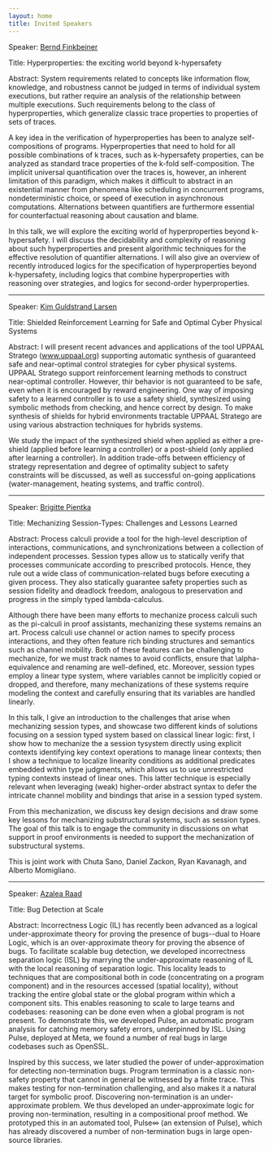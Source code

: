 ```yaml
---
layout: home
title: Invited Speakers
---
```


Speaker: [Bernd Finkbeiner](https://cispa.de/en/people/finkbeiner)

Title: Hyperproperties: the exciting world beyond k-hypersafety

Abstract: System requirements related to concepts like information flow, knowledge, and robustness cannot be judged in terms of individual system executions, but rather require an analysis of the relationship between multiple executions. Such requirements belong to the class of hyperproperties, which generalize classic trace properties to properties of sets of traces. 

A key idea in the verification of hyperproperties has been to analyze self-compositions of programs. Hyperproperties that need to hold for all possible combinations of k traces, such as k-hypersafety properties, can be analyzed as standard trace properties of the k-fold self-composition. The implicit universal quantification over the traces is, however, an inherent limitation of this paradigm, which makes it difficult to abstract in an existential manner from phenomena like scheduling in concurrent programs, nondeterministic choice, or speed of execution in asynchronous computations. Alternations between quantifiers are furthermore essential for counterfactual reasoning about causation and blame.

In this talk, we will explore the exciting world of hyperproperties beyond k-hypersafety. I will discuss the decidability and complexity of reasoning about such hyperproperties and present algorithmic techniques for the effective resolution of quantifier alternations. I will also give an overview of recently introduced logics for the specification of hyperproperties beyond k-hypersafety, including logics that combine hyperproperties with reasoning over strategies, and logics for second-order hyperproperties.

--------------------------------------------------------------------------------------------------------------------------

Speaker: [Kim Guldstrand Larsen](https://kgl.cs.aau.dk/)

Title: Shielded Reinforcement Learning for Safe and Optimal Cyber Physical Systems

Abstract:
I will present recent advances and applications of the tool UPPAAL Stratego (www.uppaal.org) supporting automatic synthesis of guaranteed safe and near-optimal control strategies for cyber physical systems. UPPAAL Stratego support reinforcement learning methods to construct near-optimal controller. However, thir behavior is not guaranteed to be safe, even when it is encouraged by reward engineering. One way of imposing safety to a learned controller is to use a safety shield, synthesized using symbolic methods from checking, and hence  correct by design. To make synthesis of shields for hybrid environments tractable UPPAAL Stratego are using various abstraction techniques for hybrids systems.

We study the impact of the synthesized shield when applied as either a pre-shield (applied before learning a controller) or a post-shield (only applied after learning a controller). In addition trade-offs between efficiency of strategy representation and degree of optimality subject to safety constraints will be discussed, as well as successful on-going applications (water-management, heating systems, and traffic control).

------------------------------------------------------------------------------------------------------------------------------

Speaker: [Brigitte Pientka](https://www.cs.mcgill.ca/~bpientka/)

Title: Mechanizing Session-Types: Challenges and Lessons Learned

Abstract: Process calculi provide a tool for the high-level description of interactions, communications, and synchronizations between a collection of independent processes. Session types allow us to statically  verify that processes communicate according to prescribed protocols.  Hence, they rule  out a wide class of communication-related bugs before executing a given process. They also statically guarantee safety properties such as session fidelity and deadlock freedom, analogous to preservation and progress in the simply typed lambda-calculus.

Although there have been many efforts to mechanize process calculi such as the pi-calculi in proof assistants, mechanizing these systems  remains an art.  Process calculi use channel or action names to specify process interactions, and they often feature rich binding structures and semantics such as channel mobility. Both of these features can be challenging to mechanize, for we must track names to avoid conflicts, ensure that \alpha-equivalence and renaming are well-defined, etc. Moreover, session types employ a linear type system, where variables cannot be  implicitly copied or dropped, and therefore, many mechanizations of these systems require modeling the context and carefully ensuring that its variables are handled linearly.

In this talk, I give an introduction to the challenges that arise when mechanizing session types, and showcase two different kinds of solutions focusing on a session typed system based on classical linear logic: first, I show how to mechanize the a session tysystem directly using explicit contexts identifying key context operations to manage linear contexts; then I show a technique to localize linearity conditions as additional predicates embedded within type judgments, which allows us to use unrestricted typing contexts instead of linear ones. This latter technique is especially relevant when leveraging (weak) higher-order abstract syntax to defer the intricate channel mobility and bindings that arise in a session typed system. 

From this mechanization, we discuss key design decisions and draw some key lessons for mechanizing substructural systems, such as session types. The goal of this talk is to engage the community in  discussions on what support in proof environments is needed to support the mechanization of substructural systems.

This is joint work with Chuta Sano, Daniel Zackon, Ryan Kavanagh, and Alberto Momigliano.

---------------------------------------------------------------------------------------------------------------------------

Speaker: [Azalea Raad](https://www.soundandcomplete.org/index.html) 

Title: Bug Detection at Scale

Abstract:  Incorrectness Logic (IL) has recently been advanced as a logical under-approximate theory for proving the presence of bugs--dual to Hoare Logic, which is an over-approximate theory for proving the absence of bugs. To facilitate scalable bug detection, we developed incorrectness separation logic (ISL) by marrying the under-approximate reasoning of IL with the local reasoning of separation logic. This locality leads to techniques that are compositional both in code (concentrating on a program component) and in the resources accessed (spatial locality), without tracking the entire global state or the global program within which a component sits. This enables reasoning to scale to large teams and codebases: reasoning can be done even when a global program is not present. To demonstrate this, we developed Pulse, an automatic program analysis for catching memory safety errors, underpinned by ISL. Using Pulse, deployed at Meta, we found a number of real bugs in large codebases such as OpenSSL.

Inspired by this success, we later studied the power of under-approximation for detecting non-termination bugs. Program termination is a classic non-safety property that cannot in general be witnessed by a finite trace. This makes testing for non-termination challenging, and also makes it a natural target for symbolic proof.  Discovering non-termination is an under-approximate problem. We thus developed an under-approximate logic for proving non-termination, resulting in a compositional proof method. We prototyped this in an automated tool, Pulse∞ (an extension of Pulse), which has already discovered a number of non-termination bugs in large open-source libraries.
